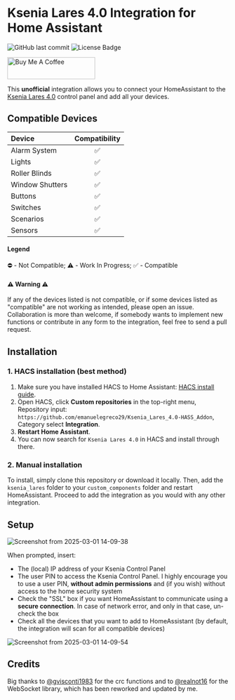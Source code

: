 # Ksenia Lares 4.0 Integration for Home Assistant

![GitHub last commit](https://img.shields.io/github/last-commit/emanuelegreco29/Ksenia_Lares_4.0-HASS_Addon)
![License Badge](https://img.shields.io/badge/license-Creative%20Commons-green)


<a href="https://www.buymeacoffee.com/lelegreco29" target="_blank">
    <img src="https://cdn.buymeacoffee.com/buttons/v2/default-yellow.png" alt="Buy Me A Coffee" style="height: 50px !important;width: 200px !important;">
</a>

This **unofficial** integration allows you to connect your HomeAssistant to the [Ksenia Lares 4.0](https://www.kseniasecurity.com/en/insights/control-panel-ksenia-lares-4-0-the-most-complete-iot-platform-for-home-automation.html) control panel and add all your devices.

## Compatible Devices
| Device | Compatibility |
|:-----------------------|:------------------------------------:|
| Alarm System | ✅ |
| Lights | ✅ |
| Roller Blinds | ✅ |
| Window Shutters | ✅ |
| Buttons | ✅ |
| Switches | ✅ |
| Scenarios | ✅ |
| Sensors | ✅ |

#### Legend
⛔ - Not Compatible; ⚠️ - Work In Progress; ✅ - Compatible

#### ⚠️ Warning ⚠️
If any of the devices listed is not compatible, or if some devices listed as "compatible" are not working as intended, please open an issue. Collaboration is more than welcome, if somebody wants to implement new functions or contribute in any form to the integration, feel free to send a pull request.

## Installation
### 1. HACS installation (best method)
1. Make sure you have installed HACS to Home Assistant: [HACS install guide](https://hacs.xyz/docs/setup/download).
2. Open HACS, click **Custom repositories** in the top-right menu, Repository input: `https://github.com/emanuelegreco29/Ksenia_Lares_4.0-HASS_Addon`, Category select **Integration**.
3. **Restart Home Assistant**.
4. You can now search for `Ksenia Lares 4.0` in HACS and install through there.

### 2. Manual installation
To install, simply clone this repository or download it locally. Then, add the `ksenia_lares` folder to your `custom_components` folder and restart HomeAssistant.
Proceed to add the integration as you would with any other integration.

## Setup

![Screenshot from 2025-03-01 14-09-38](https://github.com/user-attachments/assets/280f2f83-8de6-43a8-ae22-8c3f094ad219)

When prompted, insert:
- The (local) IP address of your Ksenia Control Panel
- The user PIN to access the Ksenia Control Panel. I highly encourage you to use a user PIN, **without admin permissions** and (if you wish) without access to the home security system
- Check the "SSL" box if you want HomeAssistant to communicate using a **secure connection**. In case of network error, and only in that case, un-check the box
- Check all the devices that you want to add to HomeAssistant (by default, the integration will scan for all compatible devices)

![Screenshot from 2025-03-01 14-09-54](https://github.com/user-attachments/assets/0fabd464-99ef-4953-bbf1-131e50402b25)

## Credits
Big thanks to [@gvisconti1983](https://github.com/gvisconti1983) for the crc functions and to [@realnot16](https://github.com/realnot16) for the WebSocket library, which has been reworked and updated by me.
